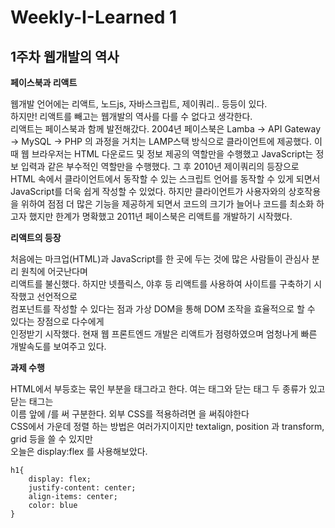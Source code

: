 Weekly-I-Learned 1
================
1주차 웹개발의 역사
-----------  
__페이스북과 리액트__  
  
웹개발 언어에는 리액트, 노드js, 자바스크립트, 제이쿼리.. 등등이 있다.  
하지만! 리액트를 빼고는 웹개발의 역사를 다를 수 없다고 생각한다.  
리액트는 페이스북과 함께 발전해갔다. 2004년 페이스북은 Lamba -> API Gateway -> MySQL -> PHP 의 과정을 거치는
LAMP스택 방식으로 클라이언트에 제공했다. 이때 웹 브라우저는 HTML 다운로드 및 정보 제공의 역할만을 수행했고
JavaScript는 정보 입력과 같은 부수적인 역할만을 수행했다. 그 후 2010년 제이쿼리의 등장으로 HTML 속에서
클라이언트에서 동작할 수 있는 스크립트 언어를 동작할 수 있게 되면서 JavaScript를 더욱 쉽게 작성할 수 있었다.
하지만 클라이언트가 사용자와의 상호작용을 위하여 점점 더 많은 기능을 제공하게 되면서 코드의 크기가 늘어나
코드를 최소화 하고자 했지만 한계가 명확했고 2011년 페이스북은 리액트를 개발하기 시작했다.  
  
__리액트의 등장__  
  
처음에는 마크업(HTML)과 JavaScript를 한 곳에 두는 것에 많은 사람들이 관심사 분리 원칙에 어긋난다며  
리액트를 불신했다. 하지만 넷플릭스, 야후 등 리액트를 사용하여 사이트를 구축하기 시작했고 선언적으로  
컴포넌트를 작성할 수 있다는 점과 가상 DOM을 통해 DOM 조작을 효율적으로 할 수 있다는 장점으로 다수에게  
인정받기 시작했다. 현재 웹 프론트엔드 개발은 리액트가 점령하였으며 엄청나게 빠른 개발속도를 보여주고 있다.

__과제 수행__  

HTML에서 부등호는 묶인 부분을 태그라고 한다. 여는 태그와 닫는 태그 두 종류가 있고 닫는 태그는  
이름 앞에 /를 써 구분한다. 외부 CSS를 적용하려면 <link rel="stylesheet" href="/style.css">을 써줘야한다  
CSS에서 가운데 정렬 하는 방법은 여러가지이지만 textalign, position 과 transform, grid 등을 쓸 수 있지만  
오늘은 display:flex 를 사용해보았다.  
```
h1{
    display: flex;
    justify-content: center;
    align-items: center;
    color: blue
}
```
